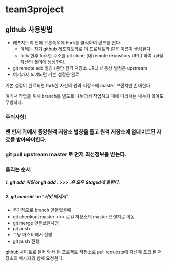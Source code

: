 # team3project

## github 사용방법

* 레포지토리 안에 오른쪽위에 Fork를 클릭하여 링크를 딴다.
  * 이제는 자기 github 레포지토리로 이 프로젝트와 같은 이름이 생성된다.
  * fork 한후 fork한 주소를 git clone (내 remote repository URL) 하여 .git을 자신의 폴더에 생성한다.
* git remote add 별칭 (중앙 원격 저장소 URL)    // 통상 별칭은 upstream
 * 여기까지 되게되면 기본 설정은 완료

기본 설정이 완료되면 fork한 자신의 원격 저장소에 master 브랜치만 존재한다.


여기서 작업을 위해 branch를 별도로 나누어서 작업하고
때에 따라서는 나누지 않아도 무방하다.

### 주의사항!
### 맨 먼저 위에서 중앙원격 저장소 별칭을 들고 원격 저장소에 업데이트된 자료를 받아와야한다.
### git pull upstream master 로 먼저 최신정보를 받는다.

### 올리는 순서
##### 1. git add 파일 or git add . >>> .은 모두 Staged에 올린다.
##### 2. git commit -m "커밋 메세지"


* 추가적으로 branch 만들었을때
 * git checkout master <<< 로컬 저장소의 master 브랜치로 이동
 * git merge 만든브랜치명
 * git push
* 그냥 마스터에서 진행
 * git push 진행

github 사이트로 들어 와서 팀 프로젝트 저장소로 pull requests에 자신이 포크 된 저장소의
메시지와 함께 요청한다.